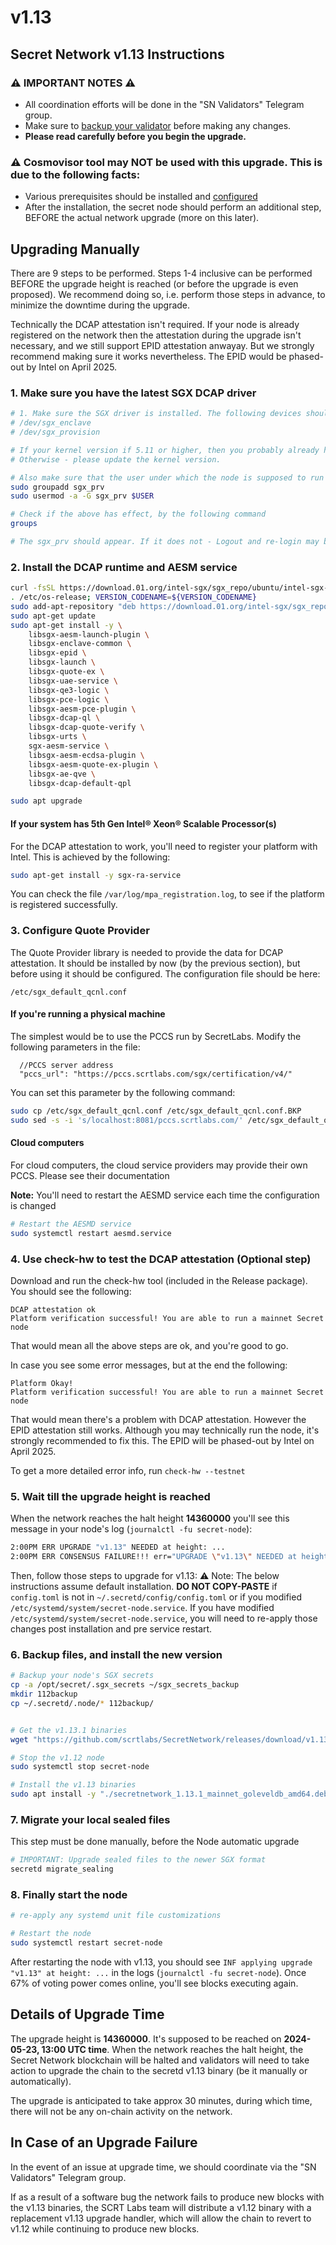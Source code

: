 # v1.13

## Secret Network v1.13 Instructions <a href="#secret-network-v1-13-upgrade-instructions" id="secret-network-v1-13-upgrade-instructions"></a>

### ⚠️ IMPORTANT NOTES ⚠️ <a href="#important-notes" id="important-notes"></a>

* All coordination efforts will be done in the "SN Validators" Telegram group.
* Make sure to [backup your validator](../maintaining-a-node-validator/validator-backup.md) before making any changes.
* **Please read carefully before you begin the upgrade.**

### ⚠️ Cosmovisor tool may NOT be used with this upgrade. This is due to the following facts:
* Various prerequisites should be installed and <ins>configured</ins>
* After the installation, the secret node should perform an additional step, BEFORE the actual network upgrade (more on this later).
  
## Upgrading Manually <a href="#upgrading-manually" id="upgrading-manually"></a>

There are 9 steps to be performed. Steps 1-4 inclusive can be performed BEFORE the upgrade height is reached (or before the upgrade is even proposed). We recommend doing so, i.e. perform those steps in advance, to minimize the downtime during the upgrade.

Technically the DCAP attestation isn't required. If your node is already registered on the network then the attestation during the upgrade isn't necessary, and we still support EPID attestation anwayay. But we strongly recommend making sure it works nevertheless. The EPID would be phased-out by Intel on April 2025.


### 1. Make sure you have the latest SGX DCAP driver
```bash
# 1. Make sure the SGX driver is installed. The following devices should appear:
# /dev/sgx_enclave
# /dev/sgx_provision

# If your kernel version if 5.11 or higher, then you probably already have the SGX driver installed.
# Otherwise - please update the kernel version.

# Also make sure that the user under which the node is supposed to run has privileges to access SGX
sudo groupadd sgx_prv
sudo usermod -a -G sgx_prv $USER

# Check if the above has effect, by the following command
groups

# The sgx_prv should appear. If it does not - Logout and re-login may be needed, for the change to take effect.
```
### 2. Install the DCAP runtime and AESM service
```bash
curl -fsSL https://download.01.org/intel-sgx/sgx_repo/ubuntu/intel-sgx-deb.key | sudo apt-key add -
. /etc/os-release; VERSION_CODENAME=${VERSION_CODENAME}
sudo add-apt-repository "deb https://download.01.org/intel-sgx/sgx_repo/ubuntu $VERSION_CODENAME main"
sudo apt-get update
sudo apt-get install -y \
    libsgx-aesm-launch-plugin \
    libsgx-enclave-common \
    libsgx-epid \
    libsgx-launch \
    libsgx-quote-ex \
    libsgx-uae-service \
    libsgx-qe3-logic \
    libsgx-pce-logic \
    libsgx-aesm-pce-plugin \
    libsgx-dcap-ql \
    libsgx-dcap-quote-verify \
    libsgx-urts \
    sgx-aesm-service \
    libsgx-aesm-ecdsa-plugin \
    libsgx-aesm-quote-ex-plugin \
    libsgx-ae-qve \
    libsgx-dcap-default-qpl	

sudo apt upgrade
```

#### If your system has 5th Gen Intel® Xeon® Scalable Processor(s)
For the DCAP attestation to work, you'll need to register your platform with Intel. This is achieved by the following:
```bash
sudo apt-get install -y sgx-ra-service
```
You can check the file `/var/log/mpa_registration.log`, to see if the platform is registered successfully.

### 3. Configure Quote Provider
The Quote Provider library is needed to provide the data for DCAP attestation. It should be installed by now (by the previous section), but before using it should be configured.
The configuration file should be here:

`/etc/sgx_default_qcnl.conf`

#### If you're running a physical machine

The simplest would be to use the PCCS run by SecretLabs. Modify the following parameters in the file:

```
  //PCCS server address
  "pccs_url": "https://pccs.scrtlabs.com/sgx/certification/v4/"
```
You can set this parameter by the following command:
```bash
sudo cp /etc/sgx_default_qcnl.conf /etc/sgx_default_qcnl.conf.BKP
sudo sed -s -i 's/localhost:8081/pccs.scrtlabs.com/' /etc/sgx_default_qcnl.conf
```

#### Cloud computers
For cloud computers, the cloud service providers may provide their own PCCS. Please see their documentation

**Note:** You'll need to restart the AESMD service each time the configuration is changed

```bash
# Restart the AESMD service
sudo systemctl restart aesmd.service
```

### 4. Use check-hw to test the DCAP attestation (Optional step)
Download and run the check-hw tool (included in the Release package). You should see the following:
```
DCAP attestation ok
Platform verification successful! You are able to run a mainnet Secret node
```
That would mean all the above steps are ok, and you're good to go.

In case you see some error messages, but at the end the following:
```
Platform Okay!
Platform verification successful! You are able to run a mainnet Secret node
```
That would mean there's a problem with DCAP attestation. However the EPID attestation still works. Although you may technically run the node, it's strongly recommended to fix this. The EPID will be phased-out by Intel on April 2025.

To get a more detailed error info, run `check-hw --testnet`


### 5. Wait till the upgrade height is reached
When the network reaches the halt height **14360000** you'll see this message in your node's log (`journalctl -fu secret-node`):

```bash
2:00PM ERR UPGRADE "v1.13" NEEDED at height: ...
2:00PM ERR CONSENSUS FAILURE!!! err="UPGRADE \"v1.13\" NEEDED at height: ...
```

Then, follow those steps to upgrade for v1.13:
:warning: Note: The below instructions assume default installation. **DO NOT COPY-PASTE** if `config.toml` is not in `~/.secretd/config/config.toml` or if you modified `/etc/systemd/system/secret-node.service`. If you have modified `/etc/systemd/system/secret-node.service`, you will need to re-apply those changes post installation and pre service restart.

### 6. Backup files, and install the new version

```bash
# Backup your node's SGX secrets
cp -a /opt/secret/.sgx_secrets ~/sgx_secrets_backup
mkdir 112backup
cp ~/.secretd/.node/* 112backup/


# Get the v1.13.1 binaries
wget "https://github.com/scrtlabs/SecretNetwork/releases/download/v1.13.1/secretnetwork_1.13.1_mainnet_goleveldb_amd64.deb"

# Stop the v1.12 node
sudo systemctl stop secret-node

# Install the v1.13 binaries
sudo apt install -y "./secretnetwork_1.13.1_mainnet_goleveldb_amd64.deb"
```

### 7. Migrate your local sealed files
This step must be done manually, before the Node automatic upgrade

```bash
# IMPORTANT: Upgrade sealed files to the newer SGX format
secretd migrate_sealing
```

### 8. Finally start the node
```bash
# re-apply any systemd unit file customizations

# Restart the node
sudo systemctl restart secret-node
```

After restarting the node with v1.13, you should see `INF applying upgrade "v1.13" at height: ...` in the logs (`journalctl -fu secret-node`). Once 67% of voting power comes online, you'll see blocks executing again.

## Details of Upgrade Time <a href="#details-of-upgrade-time" id="details-of-upgrade-time"></a>

The upgrade height is **14360000**. It's supposed to be reached on **2024-05-23, 13:00 UTC time**.
When the network reaches the halt height, the Secret Network blockchain will be halted and validators will need to take action to upgrade the chain to the secretd v1.13 binary (be it manually or automatically).

The upgrade is anticipated to take approx 30 minutes, during which time, there will not be any on-chain activity on the network.

## In Case of an Upgrade Failure <a href="#in-case-of-an-upgrade-failure" id="in-case-of-an-upgrade-failure"></a>

In the event of an issue at upgrade time, we should coordinate via the "SN Validators" Telegram group.

If as a result of a software bug the network fails to produce new blocks with the v1.13 binaries, the SCRT Labs team will distribute a v1.12 binary with a replacement v1.13 upgrade handler, which will allow the chain to revert to v1.12 while continuing to produce new blocks.

